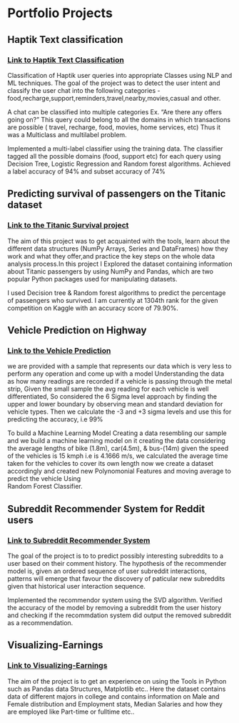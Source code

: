 # Portfolio Projects

## Haptik Text classification
### [Link to Haptik Text Classification]()
Classification of Haptik user queries into appropriate Classes using NLP and ML techniques.
The goal of the project was to detect the user intent and classify the user chat into the following categories - food,recharge,support,reminders,travel,nearby,movies,casual and other.

A chat can be classified into multiple categories Ex. “Are there any offers going on?” This query could belong to all the domains in which transactions are possible ( travel, recharge, food, movies, home services, etc) Thus it was a Multiclass and multilabel problem.

Implemented a multi-label classifier using the training data. The classifier tagged all the possible domains (food, support etc) for each query using Decision Tree, Logistic Regression and Random forest algorithms.
Achieved a label accuracy of 94% and subset accuracy of 74%

## Predicting survival of passengers on the Titanic dataset
### [Link to the Titanic Survival project](https://github.com/gowthamdongari/Titanic_Survival)
The aim of this project was to get acquainted with the tools, learn about the different data structures (NumPy Arrays, Series and DataFrames) how they work and what they offer,and practice the key steps on the whole data analysis process.In this project I Explored the dataset containing information about Titanic passengers by using NumPy and Pandas, which are two popular Python packages used for manipulating datasets. 

I used Decision tree & Random forest algorithms to predict the percentage of passengers who survived.
I am currently at 1304th rank for the given competition on Kaggle with an accuracy score of 79.90%.

## Vehicle Prediction on Highway
### [Link to the Vehicle Prediction](https://github.com/gowthamdongari/Vehicle_Prediction/blob/master/final_model.ipynb)
we are provided with a sample that represents our data which is very less to perform any operation and come up with a model
Understanding the data as how many readings are recorded if a vehicle is passing through the metal strip, Given the small sample the avg reading for each vehicle is well differentiated, So considered the 6 Sigma level approach by finding the upper and lower boundary by observing mean and standard deviation for vehicle types.
Then we calculate the -3 and +3 sigma levels and use this for predicting the accuracy, i.e 99%

To build a Machine Learning Model Creating a data resembling our sample and we build a machine learning model on it
creating the data considering the average lengths of bike (1.8m), car(4.5m), & bus-(14m) given the speed of the vehicles is 15 kmph i.e is 4.1666 m/s, we calculated the average time taken for the vehicles to cover its own length
now we create a dataset accordingly and created new Polynomonial Features and moving average to predict the vehicle Using        
Random Forest Classifier.

## Subreddit Recommender System for Reddit users
### [Link to Subreddit Recommender System]()
The goal of the project is to to predict possibly interesting subreddits to a user based on their comment history. The hypothesis of the recommender model is, given an ordered sequence of user subreddit interactions, patterns will emerge that favour the discovery of paticular new subreddits given that historical user interaction sequence.

Implemented the recommendor system using the SVD algorithm.
Verified the accuracy of the model by removing a subreddit from the user history and checking if the recommdation system did output the removed subreddit as a recommendation.

## Visualizing-Earnings
### [Link to Visualizing-Earnings](https://github.com/gowthamdongari/Visualising_Earnings)
The aim of the project is to get an experience on using the Tools in Python such as Pandas data Structures, Matplotlib etc..
Here the dataset contains data of different majors in college and contains information on Male and Female distribution and 
Employment stats, Median Salaries and how they are employed like Part-time or fulltime etc.. 













